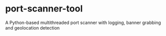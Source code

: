 # port-scanner-tool
A Python-based multithreaded port scanner with logging, banner grabbing and geolocation detection 
